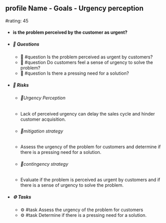 ## profile Name - Goals - Urgency perception
#rating: 45
- #### is the problem perceived by the customer as urgent?
- ##### 💭 Questions
  - 💭 #question Is the problem perceived as urgent by customers?
  - 💭 #question Do customers feel a sense of urgency to solve the problem?
  - 💭 #question Is there a pressing need for a solution?
- ##### 🚨 Risks

  - ###### 🚨Urgency Perception
  - Lack of perceived urgency can delay the sales cycle and hinder customer acquisition.
  - ###### 🚨mitigation strategy
  - Assess the urgency of the problem for customers and determine if there is a pressing need for a solution.
  - ###### 🚨contingency strategy
  - Evaluate if the problem is perceived as urgent by customers and if there is a sense of urgency to solve the problem.
- ##### ⚙️ Tasks
  - ⚙️ #task Assess the urgency of the problem for customers
  - ⚙️ #task  Determine if there is a pressing need for a solution.


